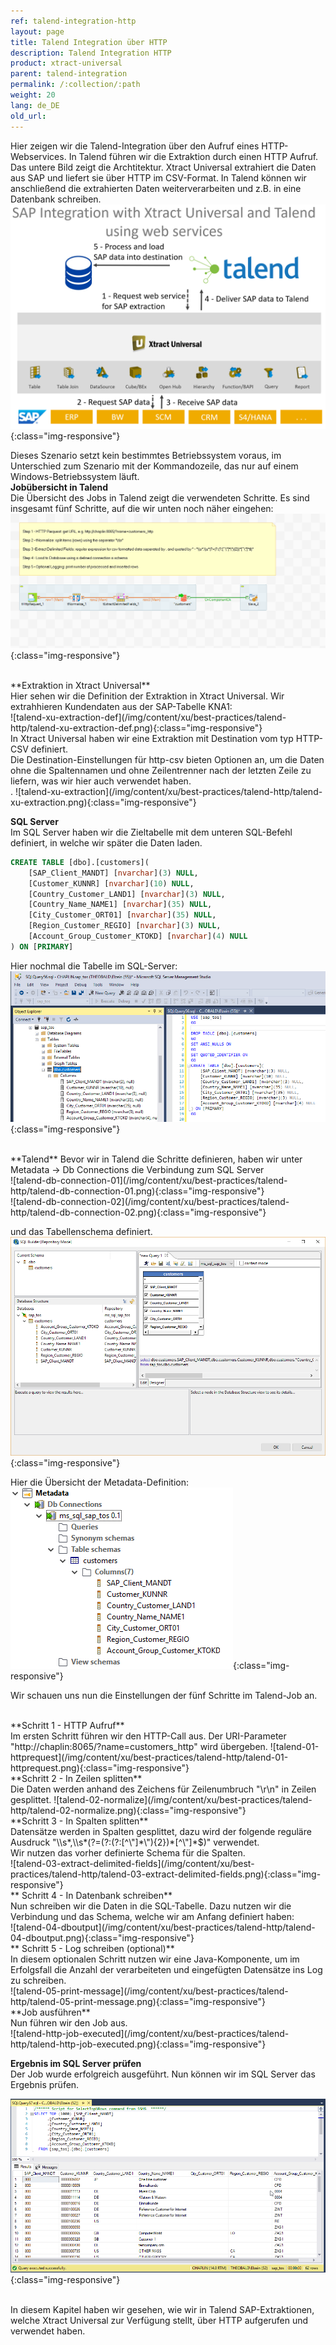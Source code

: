 ```yaml
---
ref: talend-integration-http
layout: page
title: Talend Integration über HTTP
description: Talend Integration HTTP
product: xtract-universal
parent: talend-integration
permalink: /:collection/:path
weight: 20
lang: de_DE
old_url: 
---
```


Hier zeigen wir die Talend-Integration über den Aufruf eines HTTP-Webservices.
In Talend führen wir die Extraktion durch einen HTTP Aufruf. 
Das untere Bild zeigt die Archtitektur. Xtract Universal extrahiert die Daten aus SAP und liefert sie über HTTP im CSV-Format.
In Talend können wir anschließend die extrahierten Daten weiterverarbeiten und z.B. in eine Datenbank schreiben.
![talend-http-architecture](/img/content/xu/best-practices/talend-http/talend-http-architecture.png){:class="img-responsive"}

Dieses Szenario setzt kein bestimmtes Betriebssystem voraus, im Unterschied zum Szenario mit der Kommandozeile, das nur auf einem Windows-Betriebssystem läuft.
<br>
**Jobübersicht in Talend**<br>
Die Übersicht des Jobs in Talend zeigt die verwendeten Schritte. Es sind insgesamt fünf Schritte, auf die wir unten noch näher eingehen:<br>
![talend-00-job-overview](/img/content/xu/best-practices/talend-http/talend-00-job-overview.png){:class="img-responsive"}

<br>
**Extraktion in Xtract Universal**<br>
Hier sehen wir die Definition der Extraktion in Xtract Universal. Wir extrahhieren Kundendaten aus der SAP-Tabelle KNA1: <br> 
![talend-xu-extraction-def](/img/content/xu/best-practices/talend-http/talend-xu-extraction-def.png){:class="img-responsive"}
<br>
In Xtract Universal haben wir eine Extraktion mit Destination vom typ HTTP-CSV definiert. <br>
Die Destination-Einstellungen für http-csv bieten Optionen an, um die Daten ohne die Spaltennamen und ohne Zeilentrenner nach der letzten Zeile zu liefern, was wir hier auch verwendet haben.<br>.
![talend-xu-extraction](/img/content/xu/best-practices/talend-http/talend-xu-extraction.png){:class="img-responsive"}
<br>

**SQL Server** <br>
Im SQL Server haben wir die Zieltabelle mit dem unteren SQL-Befehl definiert, in welche wir später die Daten laden. 

```sql
CREATE TABLE [dbo].[customers](
	[SAP_Client_MANDT] [nvarchar](3) NULL,
	[Customer_KUNNR] [nvarchar](10) NULL,
	[Country_Customer_LAND1] [nvarchar](3) NULL,
	[Country_Name_NAME1] [nvarchar](35) NULL,
	[City_Customer_ORT01] [nvarchar](35) NULL,
	[Region_Customer_REGIO] [nvarchar](3) NULL,
	[Account_Group_Customer_KTOKD] [nvarchar](4) NULL
) ON [PRIMARY]
```
Hier nochmal die Tabelle im SQL-Server:<br>
![talend-mssql-schema](/img/content/xu/best-practices/talend-http/talend-mssql-schema.png){:class="img-responsive"}

<br>
**Talend**
Bevor wir in Talend die Schritte definieren, haben wir unter Metadata -> Db Connections die Verbindung zum SQL Server 
<br>
![talend-db-connection-01](/img/content/xu/best-practices/talend-http/talend-db-connection-01.png){:class="img-responsive"}
<br>
![talend-db-connection-02](/img/content/xu/best-practices/talend-http/talend-db-connection-02.png){:class="img-responsive"}

und das Tabellenschema definiert. <br>
![talend-db-schema](/img/content/xu/best-practices/talend-http/talend-db-schema.png){:class="img-responsive"}

Hier die Übersicht der Metadata-Definition:<br>
![talend-db-metadata](/img/content/xu/best-practices/talend-http/talend-db-metadata.png){:class="img-responsive"}

Wir schauen uns nun die Einstellungen der fünf Schritte im Talend-Job an.

<br>
**Schritt 1 - HTTP Aufruf**<br>
Im ersten Schritt führen wir den HTTP-Call aus. Der URI-Parameter "http://chaplin:8065/?name=customers_http" wird übergeben. 
![talend-01-httprequest](/img/content/xu/best-practices/talend-http/talend-01-httprequest.png){:class="img-responsive"}

<br>
**Schritt 2 - In Zeilen splitten**<br>
Die Daten werden anhand des Zeichens für Zeilenumbruch "\r\n" in Zeilen gesplittet. 
![talend-02-normalize](/img/content/xu/best-practices/talend-http/talend-02-normalize.png){:class="img-responsive"}

<br>
**Schritt 3 - In Spalten splitten**<br>
Datensätze werden in Spalten gesplittet, dazu wird der folgende reguläre Ausdruck "\\s*,\\s*(?=(?:(?:[^\"]*\"){2})*[^\"]*$)" verwendet. <br>
Wir nutzen das vorher definierte Schema für die Spalten.<br>
![talend-03-extract-delimited-fields](/img/content/xu/best-practices/talend-http/talend-03-extract-delimited-fields.png){:class="img-responsive"}

<br>
** Schritt 4 - In Datenbank schreiben**<br>
Nun schreiben wir die Daten in die SQL-Tabelle. Dazu nutzen wir die Verbindung und das Schema, welche wir am Anfang definiert haben:<br>
![talend-04-dboutput](/img/content/xu/best-practices/talend-http/talend-04-dboutput.png){:class="img-responsive"}

<br>
** Schritt 5 - Log schreiben (optional)**<br>
In diesem optionalen Schritt nutzen wir eine Java-Komponente, um im Erfolgsfall die Anzahl der verarbeiteten und eingefügten Datensätze ins Log zu schreiben. <br>
![talend-05-print-message](/img/content/xu/best-practices/talend-http/talend-05-print-message.png){:class="img-responsive"}

<br>
**Job ausführen**<br>
Nun führen wir den Job aus. <br>
![talend-http-job-executed](/img/content/xu/best-practices/talend-http/talend-http-job-executed.png){:class="img-responsive"}

**Ergebnis im SQL Server prüfen**<br>
Der Job wurde erfolgreich ausgeführt. Nun können wir im SQL Server das Ergebnis prüfen.<br>

![talend-mssql-result](/img/content/xu/best-practices/talend-http/talend-mssql-result.png){:class="img-responsive"}

<br>
In diesem Kapitel haben wir gesehen, wie wir in Talend SAP-Extraktionen, welche Xtract Universal zur Verfügung stellt, über HTTP aufgerufen und verwendet haben.<br>